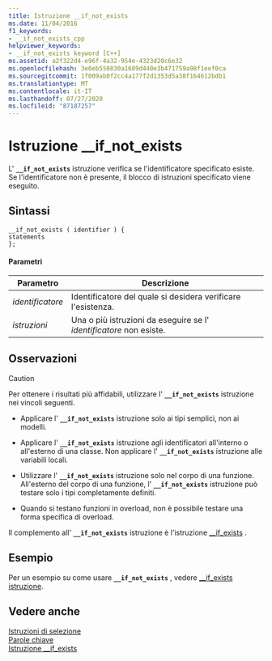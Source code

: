 ```yaml
---
title: Istruzione __if_not_exists
ms.date: 11/04/2016
f1_keywords:
- __if_not_exists_cpp
helpviewer_keywords:
- __if_not_exists keyword [C++]
ms.assetid: a2f322d4-e96f-4a32-954e-4323d20c6e32
ms.openlocfilehash: 3e0eb550830a1689d440e3b471759a98f1eef0ca
ms.sourcegitcommit: 1f009ab0f2cc4a177f2d1353d5a38f164612bdb1
ms.translationtype: MT
ms.contentlocale: it-IT
ms.lasthandoff: 07/27/2020
ms.locfileid: "87187257"
---
```

# <a name="__if_not_exists-statement"></a>Istruzione __if_not_exists

L' **`__if_not_exists`** istruzione verifica se l'identificatore specificato esiste. Se l'identificatore non è presente, il blocco di istruzioni specificato viene eseguito.

## <a name="syntax"></a>Sintassi

```
__if_not_exists ( identifier ) {
statements
};
```

#### <a name="parameters"></a>Parametri

|Parametro|Descrizione|
|---------------|-----------------|
|*identificatore*|Identificatore del quale si desidera verificare l'esistenza.|
|*istruzioni*|Una o più istruzioni da eseguire se l' *identificatore* non esiste.|

## <a name="remarks"></a>Osservazioni

> [!CAUTION]
> Per ottenere i risultati più affidabili, utilizzare l' **`__if_not_exists`** istruzione nei vincoli seguenti.

- Applicare l' **`__if_not_exists`** istruzione solo ai tipi semplici, non ai modelli.

- Applicare l' **`__if_not_exists`** istruzione agli identificatori all'interno o all'esterno di una classe. Non applicare l' **`__if_not_exists`** istruzione alle variabili locali.

- Utilizzare l' **`__if_not_exists`** istruzione solo nel corpo di una funzione. All'esterno del corpo di una funzione, l' **`__if_not_exists`** istruzione può testare solo i tipi completamente definiti.

- Quando si testano funzioni in overload, non è possibile testare una forma specifica di overload.

Il complemento all' **`__if_not_exists`** istruzione è l'istruzione [__if_exists](../cpp/if-exists-statement.md) .

## <a name="example"></a>Esempio

Per un esempio su come usare **`__if_not_exists`** , vedere [__if_exists istruzione](../cpp/if-exists-statement.md).

## <a name="see-also"></a>Vedere anche

[Istruzioni di selezione](../cpp/selection-statements-cpp.md)<br/>
[Parole chiave](../cpp/keywords-cpp.md)<br/>
[Istruzione __if_exists](../cpp/if-exists-statement.md)
